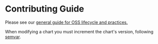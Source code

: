 # Contributing Guide

Please see our [general guide for OSS lifecycle and practices.](https://github.com/honeycombio/home/blob/main/honeycomb-oss-lifecycle-and-practices.md)

When modifying a chart you must increment the chart's version, following [semvar](https://semver.org/).
